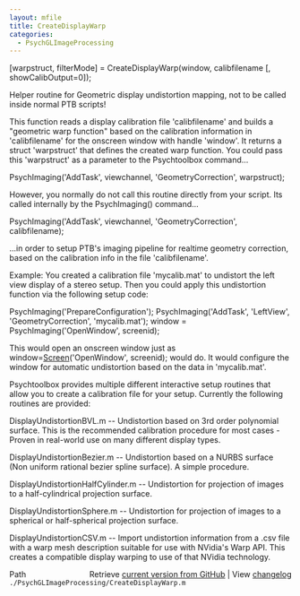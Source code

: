 ```yaml
---
layout: mfile
title: CreateDisplayWarp
categories:
  - PsychGLImageProcessing
---
```


\[warpstruct, filterMode\] = CreateDisplayWarp\(window, calibfilename \[, showCalibOutput=0\]\);

Helper routine for Geometric display undistortion mapping, not to be
called inside normal PTB scripts\!

This function reads a display calibration file 'calibfilename' and builds
a "geometric warp function" based on the calibration information in
'calibfilename' for the onscreen window with handle 'window'. It returns
a struct 'warpstruct' that defines the created warp function. You could
pass this 'warpstruct' as a parameter to the Psychtoolbox command...

PsychImaging\('AddTask', viewchannel, 'GeometryCorrection', warpstruct\);

However, you normally do not call this routine directly from your script. Its
called internally by the PsychImaging\(\) command...

PsychImaging\('AddTask', viewchannel, 'GeometryCorrection', calibfilename\);

...in order to setup PTB's imaging pipeline for realtime geometry
correction, based on the calibration info in the file 'calibfilename'.

Example: You created a calibration file 'mycalib.mat' to undistort the
left view display of a stereo setup. Then you could apply this
undistortion function via the following setup code:

PsychImaging\('PrepareConfiguration'\);
PsychImaging\('AddTask', 'LeftView', 'GeometryCorrection', 'mycalib.mat'\);
window = PsychImaging\('OpenWindow', screenid\);

This would open an onscreen window just as window=[Screen](/docs/Screen)\('OpenWindow', screenid\);
would do. It would configure the window for automatic undistortion based
on the data in 'mycalib.mat'.

Psychtoolbox provides multiple different interactive setup routines that
allow you to create a calibration file for your setup. Currently the
following routines are provided:

DisplayUndistortionBVL.m    \-\- Undistortion based on 3rd order polynomial
surface. This is the recommended calibration procedure for most cases \-
Proven in real\-world use on many different display types.

DisplayUndistortionBezier.m \-\- Undistortion based on a NURBS surface \(Non
uniform rational bezier spline surface\). A simple procedure.

DisplayUndistortionHalfCylinder.m \-\- Undistortion for projection of
images to a half\-cylindrical projection surface.

DisplayUndistortionSphere.m \-\- Undistortion for projection of
images to a spherical or half\-spherical projection surface.

DisplayUndistortionCSV.m \-\- Import undistortion information from
a .csv file with a warp mesh description suitable for use with NVidia's
Warp API. This creates a compatible display warping to use of that NVidia
technology.



<div class="code_header" style="text-align:right;">
  <span style="float:left;">Path&nbsp;&nbsp;</span> <span class="counter">Retrieve <a href=
  "https://raw.github.com/Psychtoolbox-3/Psychtoolbox-3/beta/./PsychGLImageProcessing/CreateDisplayWarp.m">current version from GitHub</a> | View <a href=
  "https://github.com/Psychtoolbox-3/Psychtoolbox-3/commits/beta/./PsychGLImageProcessing/CreateDisplayWarp.m">changelog</a></span>
</div>
<div class="code">
  <code>./PsychGLImageProcessing/CreateDisplayWarp.m</code>
</div>
